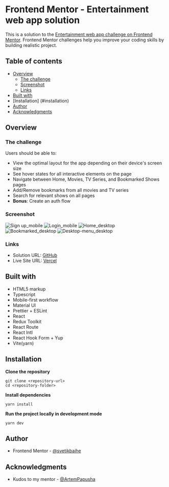 # Frontend Mentor - Entertainment web app solution

This is a solution to the
[Entertainment web app challenge on Frontend Mentor](https://www.frontendmentor.io/challenges/entertainment-web-app-J-UhgAW1X).
Frontend Mentor challenges help you improve your coding skills by building
realistic project.

## Table of contents

- [Overview](#overview)
  - [The challenge](#the-challenge)
  - [Screenshot](#screenshot)
  - [Links](#links)
- [Built with](#built-with)
- [Installation] (#installation)
- [Author](#author)
- [Acknowledgments](#acknowledgments)

## Overview

### The challenge

Users should be able to:

- View the optimal layout for the app depending on their device's screen size
- See hover states for all interactive elements on the page
- Navigate between Home, Movies, TV Series, and Bookmarked Shows pages
- Add/Remove bookmarks from all movies and TV series
- Search for relevant shows on all pages
- **Bonus**: Create an auth flow

### Screenshot

![Sign up_mobile](/images/screenshots/sign-up_mobile.png)
![Login_mobile](/images/screenshots/login_mobile.png)
![Home_desktop](/images/screenshots/home_desktop.png)
![Bookmarked_desktop](/images/screenshots/bookmarked_desktop_search.png)
![Desktop-menu_desktop](/images/screenshots/desktop_menu.png)

### Links

- Solution URL:
  [GitHub](https://github.com/svetikbaihe/entertainment-web-app.git)
- Live Site URL: [Vercel](https://your-live-site-url.com)

## Built with

- HTML5 markup
- Typescript
- Mobile-first workflow
- Material UI
- Prettier + ESLint
- React
- Redux Toolkit
- React Route
- React Intl
- React Hook Form + Yup
- Vite(yarn)

## Installation

**Clone the repository**

```
git clone <repository-url>
cd <repository-folder>
```

**Install dependencies**
```
yarn install
```

**Run the project locally in development mode**
```
yarn dev
```

## Author

- Frontend Mentor -
  [@svetikbaihe](https://www.frontendmentor.io/profile/svetikbaihe)

## Acknowledgments

- Kudos to my mentor - [@ArtemPapusha](https://github.com/ArtemPapusha)
